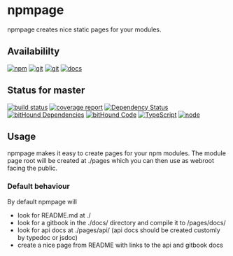 # npmpage
npmpage creates nice static pages for your modules.

## Availabililty
[![npm](https://img.shields.io/badge/npm-npmjs.com-blue.svg)](https://www.npmjs.com/package/npmpage)
[![git](https://img.shields.io/badge/git-gitlab.com-blue.svg)](https://gitlab.com/pushrocks/npmpage)
[![git](https://img.shields.io/badge/git%20mirror-github.com-blue.svg)](https://github.com/pushrocks/npmpage)
[![docs](https://img.shields.io/badge/docs-gitlab.io-blue.svg)](https://pushrocks.gitlab.io/npmpage/docs)

## Status for master
[![build status](https://gitlab.com/pushrocks/npmpage/badges/master/build.svg)](https://gitlab.com/pushrocks/npmpage/commits/master)
[![coverage report](https://gitlab.com/pushrocks/npmpage/badges/master/coverage.svg)](https://gitlab.com/pushrocks/npmpage/commits/master)
[![Dependency Status](https://david-dm.org/pushrocks/npmpage.svg)](https://david-dm.org/pushrocks/npmpage)
[![bitHound Dependencies](https://www.bithound.io/github/pushrocks/npmpage/badges/dependencies.svg)](https://www.bithound.io/github/pushrocks/npmpage/master/dependencies/npm)
[![bitHound Code](https://www.bithound.io/github/pushrocks/npmpage/badges/code.svg)](https://www.bithound.io/github/pushrocks/npmpage)
[![TypeScript](https://img.shields.io/badge/TypeScript-2.x-blue.svg)](https://nodejs.org/dist/latest-v6.x/docs/api/)
[![node](https://img.shields.io/badge/node->=%206.x.x-blue.svg)](https://nodejs.org/dist/latest-v6.x/docs/api/)

## Usage
npmpage makes it easy to create pages for your npm modules.
The module page root will be created at ./pages which you can then use as webroot facing the public. 

### Default behaviour
By default npmpage will

* look for README.md at ./
* look for a gitbook in the ./docs/ directory and compile it to /pages/docs/
* look for api docs at ./pages/api/ (api docs should be created customly by typedoc or jsdoc)
* create a nice page from README with links to the api and gitbook docs
